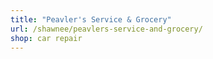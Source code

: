```yaml
---
title: "Peavler's Service & Grocery"
url: /shawnee/peavlers-service-and-grocery/
shop: car repair
---
```


